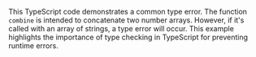 This TypeScript code demonstrates a common type error. The function `combine` is intended to concatenate two number arrays. However, if it's called with an array of strings, a type error will occur.  This example highlights the importance of type checking in TypeScript for preventing runtime errors.